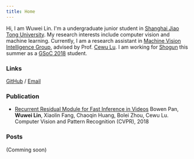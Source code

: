 ```yaml
---
title: Home
---
```


Hi, I am Wuwei Lin. 
I'm a undergraduate junior student in [Shanghai Jiao Tong University](http://en.sjtu.edu.cn).
My research interests include computer vision and machine learning.
Currently, I am a research assistant in [Machine Vision Intelligence Group](http://mvig.sjtu.edu.cn), advised by Prof. [Cewu Lu](http://mvig.sjtu.edu.cn/). 
I am working for [Shogun](http://shogun.ml) this summer as a [GSoC 2018](https://summerofcode.withgoogle.com/projects/6031654070517760/) student.

### Links
[GitHub](https://github.com/vinx13) / [Email](mailto:vincentl13x@gmail.com)

### Publication
* [Recurrent Residual Module for Fast Inference in Videos](http://arxiv.org/abs/1802.09723)
Bowen Pan, **Wuwei Lin**, Xiaolin Fang, Chaoqin Huang, Bolei Zhou, Cewu Lu. 
Computer Vision and Pattern Recognition (CVPR), 2018 

### Posts
(Comming soon)
